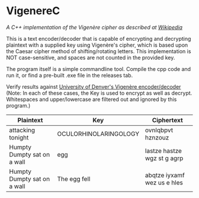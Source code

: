# VigenereC
*A C++ implementation of the Vigenère cipher as described at [Wikipedia](https://en.wikipedia.org/wiki/Vigen%C3%A8re_cipher)*

This is a text encoder/decoder that is capable of encrypting and decrypting plaintext with a supplied key using Vigenère's cipher, which is based upon the Caesar cipher method of shifting/rotating letters. This implementation is NOT case-sensitive, and spaces are not counted in the provided key.

The program itself is a simple commandline tool. Compile the cpp code and run it, or find a pre-built .exe file in the releases tab.

Verify results against [University of Denver's Vigenère encoder/decoder](https://www.cs.du.edu/~snarayan/crypt/vigenere.html)
(Note: In each of these cases, the Key is used to encrypt as well as decrypt. Whitespaces and upper/lowercase are filtered out and ignored by this program.)

| Plaintext  | Key | Ciphertext |
| ------------- | ------------- | ------------- |
| attacking tonight | OCULORHINOLARINGOLOGY | ovnlqbpvt hznzouz |
| Humpty Dumpty sat on a wall | egg | lastze hastze wgz st g agrp |
| Humpty Dumpty sat on a wall | The egg fell | abqtze iyxamf wez us e hles |


